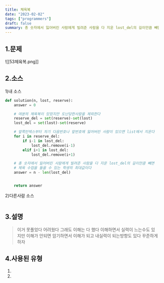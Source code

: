 ```yaml
---
title: 체육복
date: "2023-02-02"
tags: ["programmers"]
draft: false
summary: 총 숫자에서 잃어버린 사람에게 빌려준 사람을 다 지운 lost_del의 길이만큼 빼면
---
```


## 1.문제

![[53체육복.png]]

## 2.소스

1)내 소스

```python
def solution(n, lost, reserve):
    answer = 0

    # 여분의 체육복이 있었지만 도난당한사람을 제외한다
    reserve_del = set(reserve)-set(lost)
    lost_del = set(lost)-set(reserve)

    # 앞쪽인덱스부터 자기 다음번호나 앞번호에 잃어버린 사람이 있으면 list에서 지운다
    for i in reserve_del:
        if i-1 in lost_del:
            lost_del.remove(i-1)
        elif i+1 in lost_del:
            lost_del.remove(i+1)

    # 총 숫자에서 잃어버린 사람에게 빌려준 사람을 다 지운 lost_del의 길이만큼 빼면
    # 체육 수업을 들을 수 있는 학생의 최대값이다
    answer = n - len(lost_del)


    return answer
```

2)다른사람 소스

```python

```

## 3.설명

> 이거 못풀었다 어려웠다
> 그래도 이해는 다 했다
> 이해하면서 실력이 느는수도 있지만
> 이해가 안되면 암기하면서 이해가 되고 내실력이 되는방향도 있다
> 꾸준하게 하자

## 4.사용된 유형

1.
2.
